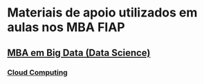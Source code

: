 Materiais de apoio utilizados em aulas nos MBA FIAP
===================================================

[MBA em Big Data (Data Science)](https://github.com/thiagonogueira/fiap/bdt)
------------------------------

### [Cloud Computing](https://github.com/thiagonogueira/fiap/bdt/cloud_computing)
